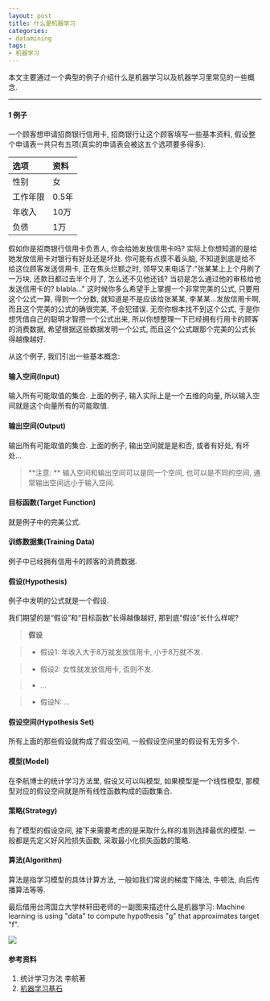 ```yaml
---
layout: post
title: 什么是机器学习
categories:
- datamining
tags:
- 机器学习
---
```


本文主要通过一个典型的例子介绍什么是机器学习以及机器学习里常见的一些概念.

---------------------------

#### 1 例子

一个顾客想申请招商银行信用卡, 招商银行让这个顾客填写一些基本资料, 假设整个申请表一共只有五项(真实的申请表会被这五个选项要多得多).

| 选项      | 资料   |
| :-------- | :-----|
| 性别      | 女     |
| 工作年限  | 0.5年  |
| 年收入    | 10万   |
| 负债      | 1万    |

假如你是招商银行信用卡负责人, 你会给她发放信用卡吗? 实际上你想知道的是给她发放信用卡对银行有好处还是坏处. 你可能有点摸不着头脑, 不知道到底是给不给这位顾客发送信用卡, 正在焦头烂额之时, 领导又来电话了:"张某某上上个月刷了一万块, 还款日都过去半个月了, 怎么还不见他还钱? 当初是怎么通过他的审核给他发送信用卡的?  blabla..." 这时候你多么希望手上掌握一个非常完美的公式, 只要用这个公式一算, 得到一个分数, 就知道是不是应该给张某某, 李某某...发放信用卡啊, 而且这个完美的公式的确很完美, 不会犯错误. 无奈你根本找不到这个公式, 于是你想凭借自己的聪明才智攒一个公式出来, 所以你想整理一下已经拥有行用卡的顾客的消费数据, 希望根据这些数据发明一个公式, 而且这个公式跟那个完美的公式长得越像越好.

从这个例子, 我们引出一些基本概念:

#### 输入空间(Input)

输入所有可能取值的集合. 上面的例子, 输入实际上是一个五维的向量, 所以输入空间就是这个向量所有的可能取值.

#### 输出空间(Output)

输出所有可能取值的集合. 上面的例子, 输出空间就是是和否, 或者有好处, 有坏处...

> **注意: ** 输入空间和输出空间可以是同一个空间, 也可以是不同的空间, 通常输出空间远小于输入空间.

#### 目标函数(Target Function)

就是例子中的完美公式.

#### 训练数据集(Training Data)

例子中已经拥有信用卡的顾客的消费数据.

#### 假设(Hypothesis)

例子中发明的公式就是一个假设.

我们期望的是“假设”和“目标函数”长得越像越好, 那到底“假设”长什么样呢?

> **假设**

> - 假设1: 年收入大于8万就发放信用卡, 小于8万就不发.

> - 假设2: 女性就发放信用卡, 否则不发.

> - ...

> - 假设N: ...

#### 假设空间(Hypothesis Set)

所有上面的那些假设就构成了假设空间, 一般假设空间里的假设有无穷多个. 

#### 模型(Model)

在李航博士的统计学习方法里, 假设又可以叫模型, 如果模型是一个线性模型, 那模型对应的假设空间就是所有线性函数构成的函数集合. 

#### 策略(Strategy)

有了模型的假设空间, 接下来需要考虑的是采取什么样的准则选择最优的模型. 一般都是先定义好风险损失函数, 采取最小化损失函数的策略. 

#### 算法(Algorithm)

算法是指学习模型的具体计算方法, 一般如我们常说的梯度下降法, 牛顿法, 向后传播算法等等.

最后借用台湾国立大学林轩田老师的一副图来描述什么是机器学习: Machine learning is using "data" to compute hypothesis "g" that approximates target "f".

<img src="{{ site.url }}/images/datamining/what-is-machine-learning/p1.png" class="center" />

#### 参考资料

1. 统计学习方法 李航著
2. [机器学习基石](https://class.coursera.org/ntumlone-002)
